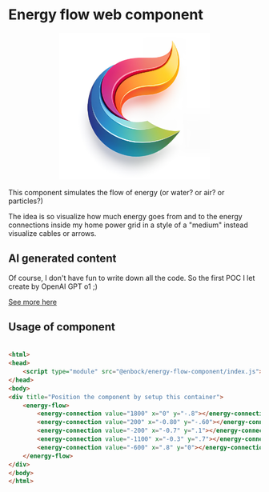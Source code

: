 # Energy flow web component

<center>
    <img src="public/efc_logo.png" alt="EFC Logo" width="300"/>
</center>

This component simulates the flow of energy (or water? or air? or particles?)

The idea is so visualize how much energy goes from and to the energy connections inside my home power grid in a style of
a "medium" instead visualize cables or arrows.

## AI generated content

Of course, I don't have fun to write down all the code. So the first POC I let create by OpenAI GPT o1 ;)

[See more here](AI-First-Draft.md)

## Usage of component

```html

<html>
<head>
    <script type="module" src="@enbock/energy-flow-component/index.js"></script>
</head>
<body>
<div title="Position the component by setup this container">
    <energy-flow>
        <energy-connection value="1800" x="0" y="-.8"></energy-connection>
        <energy-connection value="200" x="-0.80" y="-.60"></energy-connection>
        <energy-connection value="-200" x="-0.7" y=".1"></energy-connection>
        <energy-connection value="-1100" x="-0.3" y=".7"></energy-connection>
        <energy-connection value="-600" x=".8" y="0"></energy-connection>
    </energy-flow>
</div>
</body>
</html>

```
